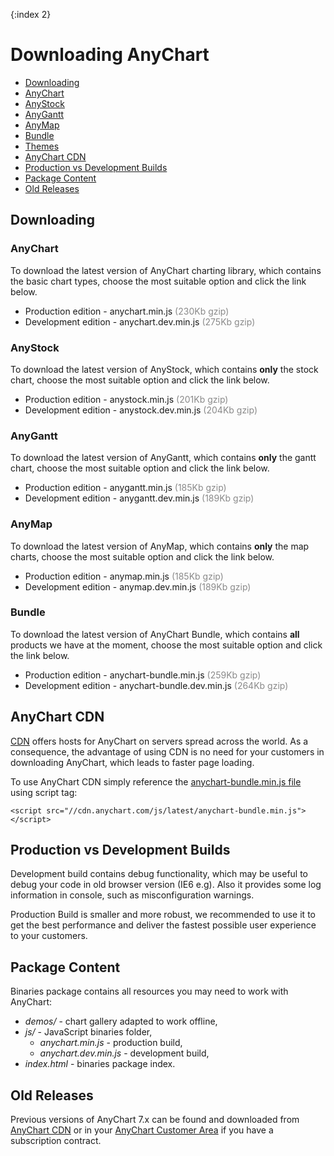 {:index 2}
# Downloading AnyChart

* [Downloading](#downloading)
 * [AnyChart](#anychart)
 * [AnyStock](#anystock)
 * [AnyGantt](#anygantt)
 * [AnyMap](#anymap)
 * [Bundle](#bundle)
 * [Themes](#themes)
* [AnyChart CDN](#anychart_cdn)
* [Production vs Development Builds](#production_vs_development_builds)
* [Package Content](#package_content)
* [Old Releases](#old_releases)

## Downloading

### AnyChart

To download the latest version of AnyChart charting library, which contains the basic chart types, choose the most suitable option and click the link below.
* Production edition - anychart.min.js <span style="color:#898989;">(230Kb gzip)</span>
* Development edition - anychart.dev.min.js <span style="color:#898989;">(275Kb gzip)</span>

### AnyStock

To download the latest version of AnyStock, which contains **only** the stock chart, choose the most suitable option and click the link below.
* Production edition - anystock.min.js <span style="color:#898989;">(201Kb gzip)</span>
* Development edition - anystock.dev.min.js <span style="color:#898989;">(204Kb gzip)</span>

### AnyGantt

To download the latest version of AnyGantt, which contains **only** the gantt chart, choose the most suitable option and click the link below.
* Production edition - anygantt.min.js <span style="color:#898989;">(185Kb gzip)</span>
* Development edition - anygantt.dev.min.js <span style="color:#898989;">(189Kb gzip)</span>  

### AnyMap

To download the latest version of AnyMap, which contains **only** the map charts, choose the most suitable option and click the link below.
* Production edition - anymap.min.js <span style="color:#898989;">(185Kb gzip)</span>
* Development edition - anymap.dev.min.js <span style="color:#898989;">(189Kb gzip)</span>

### Bundle

To download the latest version of AnyChart Bundle, which contains **all** products we have at the moment, choose the most suitable option and click the link below.
* Production edition - anychart-bundle.min.js <span style="color:#898989;">(259Kb gzip)</span>
* Development edition - anychart-bundle.dev.min.js <span style="color:#898989;">(264Kb gzip)</span>  

## AnyChart CDN
<a href="//en.wikipedia.org/wiki/Content\_delivery\_network" target="_blank">CDN</a> offers hosts for AnyChart on servers spread across the world. As a consequence, the advantage of using CDN is no need for your customers in downloading AnyChart, which leads to faster page loading.
  
 
To use AnyChart CDN simply reference the [anychart-bundle.min.js file](//cdn.anychart.com/js/latest/anychart-bundle.min.js) using script tag:
```
<script src="//cdn.anychart.com/js/latest/anychart-bundle.min.js"></script>
```

## Production vs Development Builds

Development build contains debug functionality, which may be useful to debug your code in old browser version (IE6 e.g). Also it provides some log information in console, such as misconfiguration warnings. 

Production Build is smaller and more robust, we recommended to use it to get the best performance and deliver the fastest possible user experience to your customers.

## Package Content
Binaries package contains all resources you may need to work with AnyChart:  
* _demos/_ - chart gallery adapted to work offline,
* _js/_ - JavaScript binaries folder,
  * _anychart.min.js_ - production build,
  * _anychart.dev.min.js_ - development build,
* _index.html_ - binaries package index.


## Old Releases

Previous versions of AnyChart 7.x can be found and downloaded from <a href="//cdn.anychart.com/" target="_blank">AnyChart CDN</a> or in your [AnyChart Customer Area](//anychart.com/customer_area/) if you have a subscription contract.